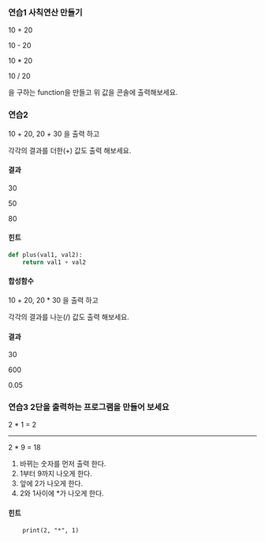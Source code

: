 ### 연습1 사칙연산 만들기
10 + 20

10 - 20

10 * 20

10 / 20

을 구하는 function을 만들고
위 값을 콘솔에 출력해보세요.

### 연습2
10 + 20, 20 + 30 을 출력 하고

각각의 결과를 더한(+) 값도 출력 해보세요.

#### 결과
30

50

80

#### 힌트
```python
def plus(val1, val2):
    return val1 + val2
```

#### 합성함수
10 + 20, 20 * 30 을 출력 하고

각각의 결과를 나눈(/) 값도 출력 해보세요.

#### 결과
30

600

0.05


### 연습3 2단을 출력하는 프로그램을 만들어 보세요
2 * 1 = 2

----

2 * 9 = 18

1. 바뀌는 숫자를 먼저 출력 한다.
2. 1부터 9까지 나오게 한다.
3. 앞에 2가 나오게 한다.
4. 2와 1사이에 *가 나오게 한다.

#### 힌트
```.python
    print(2, "*", 1)
```


